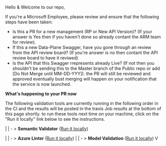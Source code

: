 Hello & Welcome to our repo,

If you're a Microsoft Employee, please review and ensure that the following steps have been taken:

- Is this a PR for a new management (RP or New API Version)? (If your answer is Yes then if you haven't done so already contant the ARM team for review).
- If this a new Data-Plane Swagger, have you gone through an review from the API review board? (If you're answer is no then contant the API review board to have it reviwed)
- Is the API that this Swagger rrepresents already Live? (If not then you shouldn't be sending this to the Master branch of the Public repo or add [Do Not Merge until MM-DD-YYY]). the PR will still be reviewed and approved eventually bust merging will happen on your notification that the service is now launched.

**What's happening to your PR now**

The following validation tools are currently running in the following order in the CI and the results will be posted in the travis Job results at the bottom of this page shortly. to run these tools next time on your machine, click on the "Run it locally" link below to see the instructions.

 |
 | - > **Semantic Validator** ([Run it locally](https://github.com/Azure/adx-documentation-pr/wiki/Azure-Swagger-Tools#semantic-validator))
 
 |
 | - > **Azure Linter** ([Run it locally](https://github.com/Azure/adx-documentation-pr/wiki/Azure-Swagger-Tools#azure-linter))
 |
 | - > **Model Validation** ([Run it locally](https://github.com/Azure/adx-documentation-pr/wiki/Azure-Swagger-Tools#model-validator))
 V
